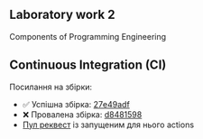 ## Laboratory work 2
Components of Programming Engineering

## Continuous Integration (CI)

Посилання на збірки:
- ✅ Успішна збірка: [27e49adf](https://github.com/bohdanbulakh/kpi-lab2/actions/runs/13951511324)
- ❌ Провалена збірка: [d8481598](https://github.com/bohdanbulakh/kpi-lab2/actions/runs/13951605551)
- [Пул реквест](https://github.com/bohdanbulakh/kpi-lab2/pull/3) із запущеним для нього actions
